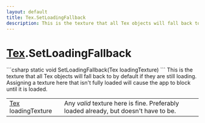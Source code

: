 ```yaml
---
layout: default
title: Tex.SetLoadingFallback
description: This is the texture that all Tex objects will fall back to by default if they are still loading. Assigning a texture here that isn't fully loaded will cause the app to block until it is loaded.
---
```

# [Tex]({{site.url}}/Pages/StereoKit/Tex.html).SetLoadingFallback

<div class='signature' markdown='1'>
```csharp
static void SetLoadingFallback(Tex loadingTexture)
```
This is the texture that all Tex objects will fall back to
by default if they are still loading. Assigning a texture here that
isn't fully loaded will cause the app to block until it is loaded.
</div>

|  |  |
|--|--|
|[Tex]({{site.url}}/Pages/StereoKit/Tex.html) loadingTexture|Any _valid_ texture here is fine.             Preferably loaded already, but doesn't have to be.|




